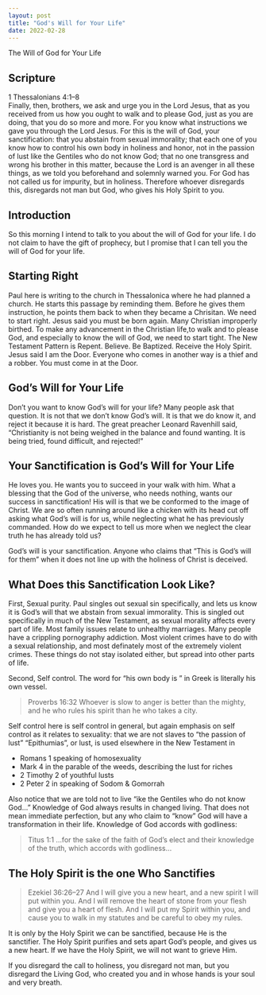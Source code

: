 ```yaml
---
layout: post
title: "God's Will for Your Life"
date: 2022-02-28
---
```


The Will of God for Your Life

## Scripture
1 Thessalonians 4:1–8    
Finally, then, brothers, we ask and urge you in the Lord Jesus, that as you received from us how you ought to walk and to please God, just as you are doing, that you do so more and more. For you know what instructions we gave you through the Lord Jesus. For this is the will of God, your sanctification: that you abstain from sexual immorality; that each one of you know how to control his own body in holiness and honor, not in the passion of lust like the Gentiles who do not know God; that no one transgress and wrong his brother in this matter, because the Lord is an avenger in all these things, as we told you beforehand and solemnly warned you. For God has not called us for impurity, but in holiness. Therefore whoever disregards this, disregards not man but God, who gives his Holy Spirit to you.
 
## Introduction 
So this morning I intend to talk to you about the will of God for your life. I do not claim to have the gift of prophecy, but I promise that I can tell you the will of God for your life. 

## Starting Right 
Paul here is writing to the church in Thessalonica where he had planned a church. He starts this passage by reminding them. Before he gives them instruction, he points them back to when they became a Chrisitan. We need to start right. Jesus said you must be born again. Many Christian improperly birthed. To make any advancement in the Christian life,to walk and to please God, and especially to know the will of God, we need to start tight. The New Testament Pattern is Repent. Believe. Be Baptized. Receive the Holy Spirit. Jesus said I am the Door. Everyone who comes in another way is a thief and a robber. You must come in at the Door.

## God’s Will for Your Life
Don’t you want to know God’s will for your life? Many people ask that question. It is not that we don’t know God’s will. It is that we do know it, and reject it because it is hard. The great preacher Leonard Ravenhill said, “Christianity is not being weighed in the balance and found wanting. It is being tried, found difficult, and rejected!”

## Your Sanctification is God’s Will for Your Life
He loves you. He wants you to succeed in your walk with him. What a blessing that the God of the universe, who needs nothing, wants our success in sanctification! His will is that we be conformed to the image of Christ. We are so often running around like a chicken with its head cut off asking what God’s will is for us, while neglecting what he has previously commanded. How do we expect to tell us more when we neglect the clear truth he has already told us? 

God’s will is your sanctification. Anyone who claims that “This is God’s will for them” when it does not line up with the holiness of Christ is deceived. 

## What Does this Sanctification Look Like?
First, Sexual purity. Paul singles out sexual sin specifically, and lets us know it is God’s will that we abstain from sexual immorality. This is singled out specifically in much of the New Testament, as sexual morality affects every part of life. Most family issues relate to unhealthy marriages. Many people have a crippling pornography addiction. Most violent crimes have to do with a  sexual relationship, and most definately most of the extremely violent crimes. These things do not stay isolated either, but spread into other parts of life. 

Second, Self control. The word for “his own body is ” in Greek is literally  his own vessel.  
> Proverbs 16:32 Whoever is slow to anger is better than the mighty, and he who rules his spirit than he who takes a city. 

Self control here is self control in general, but again emphasis on self control as it relates to sexuality: that we are not slaves to “the passion of lust” “Epithumias”, or lust, is used elsewhere in the New Testament in

- Romans 1 speaking of homosexuality
- Mark 4 in the parable of the weeds, describing the lust for riches
- 2 Timothy 2 of youthful lusts
- 2 Peter 2 in speaking of Sodom & Gomorrah

Also notice that we are told not to live “ike the Gentiles who do not know God…”
Knowledge of God always results in changed living. That does not mean immediate perfection, but any who claim to “know” God will have a transformation in their life. Knowledge of God accords with godliness:
> Titus 1:1 …for the sake of the faith of God’s elect and their knowledge of the truth, which accords with godliness…


## The Holy Spirit is the one Who Sanctifies
> Ezekiel 36:26–27 And I will give you a new heart, and a new spirit I will put within you. And I will remove the heart of stone from your flesh and give you a heart of flesh. And I will put my Spirit within you, and cause you to walk in my statutes and be careful to obey my rules. 

It is only by the Holy Spirit we can be sanctified, because He is the sanctifier. The Holy Spirit purifies and sets apart God’s people, and gives us a new heart. If we have the Holy Spirit, we will not want to grieve Him.

If you disregard the call to holiness, you disregard not man, but you disregard the Living God, who created you and in whose hands is your soul and very breath. 





